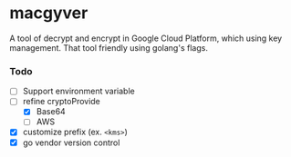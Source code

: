 # macgyver
A tool of decrypt and encrypt in Google Cloud Platform, which using key management. That tool friendly using golang's flags.

### Todo
- [ ] Support environment variable
- [ ] refine cryptoProvide
  - [x] Base64
  - [ ] AWS
- [x] customize prefix (ex. `<kms>`)
- [x] go vendor version control
